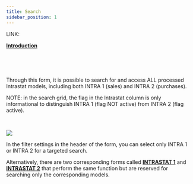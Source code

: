 ```yaml
---
title: Search
sidebar_position: 1
---
```


LINK:

**[Introduction](/docs/finance-area/declarations/intrastat/general-overview)**

 

 

Through this form, it is possible to search for and access ALL processed Intrastat models, including both INTRA 1 (sales) and INTRA 2 (purchases).

NOTE: in the search grid, the flag in the Intrastat column is only informational to distinguish INTRA 1 (flag NOT active) from INTRA 2 (flag active).

 

![](/img/it-it/finance-area/declarations/intrastat/search-intrastat/search/image01.png)

In the filter settings in the header of the form, you can select only INTRA 1 or INTRA 2 for a targeted search.

Alternatively, there are two corresponding forms called **[INTRASTAT 1](/docs/finance-area/declarations/intrastat/search-intrastat/intrastat1)** and **[INTRASTAT 2](/docs/finance-area/declarations/intrastat/search-intrastat/intrastat2)** that perform the same function but are reserved for searching only the corresponding models.